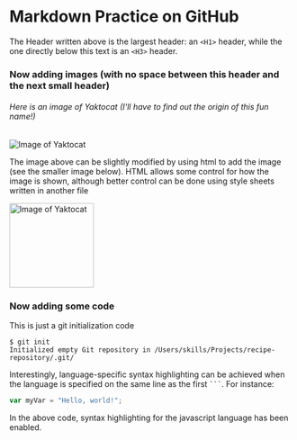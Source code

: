 # Markdown Practice on GitHub
The Header written above is the largest header: an `<H1>` header, while the one directly below this text is an `<H3>` header.

### Now adding images (with no space between this header and the next small header)
###### Here is an image of Yaktocat (I'll have to find out the origin of this fun name!)
![Image of Yaktocat](https://octodex.github.com/images/yaktocat.png)

The image above can be slightly modified by using html to add the image (see the smaller image below). HTML allows some control for how the image is shown, although better control can be done using style sheets written in another file

<img src="https://octodex.github.com/images/yaktocat.png" alt="Image of Yaktocat" width="150" heigth="150"/>

### Now adding some code
This is just a git initialization code
```
$ git init
Initialized empty Git repository in /Users/skills/Projects/recipe-repository/.git/
```

Interestingly, language-specific syntax highlighting can be achieved when the language is specified on the same line as the first ` ``` `. For instance:
``` javascript
var myVar = "Hello, world!";
```
In the above code, syntax highlighting for the javascript language has been enabled.
